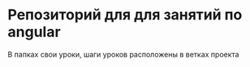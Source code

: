 # Репозиторий для для занятий по angular
В папках свои уроки, шаги уроков расположены в ветках проекта
